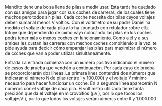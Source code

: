 Manolito tiene una bolsa llena de pilas a medio usar. Esta tarde ha quedado con sus
amigos para jugar con sus coches de carreras, de los cuales tiene muchos pero todos sin
pilas. Cada coche necesita dos pilas cuyos voltajes deben sumar al menos V voltios.
Con el voltímetro de su padre Daniel ha medido el voltaje de cada pila y lo ha apuntado
con rotulador sobre ella. Intuye que dependiendo de cómo vaya colocando las pilas en
los coches podrá tener más o menos coches en funcionamiento. Como a él y a sus
amigos les gustan las carreras con muchos coches compitiendo a la vez, te pide ayuda
para decidir cómo emparejar las pilas para maximizar el número de coches que van a
poder utilizar simultáneamente.

Entrada
La entrada comienza con un número positivo indicando el número de casos de prueba
que vendrán a continuación. Por cada caso de prueba se proporcionarán dos lı́neas. La
primera lı́nea contendrá dos números que indicarán el número N de pilas (entre 1 y
100.000) y el voltaje V mínimo necesario para hacer funcionar un coche. En la segunda
línea aparecerán N números con el voltaje de cada pila. El voltı́metro utilizado tiene
tanta precisión que da el voltaje en microvoltios (μV ), por lo que todos los voltajesV ), por lo que todos los voltajes
serán números entre 0 y 1.000.000